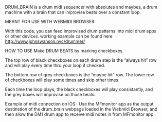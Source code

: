 DRUM_BRAIN is a drum midi sequencer with absolutes and maybes, a drum machine with a brain that can improvise beats over a constant loop. 

MEANT FOR USE WITH WEBMIDI BROWSER

With this code, you can feed improvised drum patterns into midi drum apps or other devices.
working example can be found here http://www.johnswanson.nyc/drummer/

HOW TO USE
Make DRUM BEATS by marking checkboxes. 

The top row of black checkboxes on each drum step is the “always hit” row and will play every time thru your loop if checked.

The bottom row of grey checkboxes is the “maybe hit” row. The lower row of checkboxes will play some times and skip other times. 

Each time the loop plays, the black checkboxes will play consistantly, and the grey boxes will improvise on those beats. 






Example of midi connection on iOS :
Use the MFmonitor app as the output destination of the drum_brain webpage loaded in the Webmidi Browser,
and then allow the DM1 drum app to receive midi notes in from
MFmonitor app.
